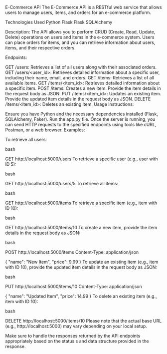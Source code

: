 E-Commerce API
The E-Commerce API is a RESTful web service that allows users to manage users, items, and orders for an e-commerce platform.

Technologies Used
Python
Flask
Flask SQLAlchemy


Description:
The API allows you to perform CRUD (Create, Read, Update, Delete) operations on users and items in the e-commerce system. Users can place orders for items, and you can retrieve information about users, items, and their respective orders.

Endpoints:

GET /users: Retrieves a list of all users along with their associated orders.
GET /users/<user_id>: Retrieves detailed information about a specific user, including their name, email, and orders.
GET /items: Retrieves a list of all available items.
GET /items/<item_id>: Retrieves detailed information about a specific item.
POST /items: Creates a new item. Provide the item details in the request body as JSON.
PUT /items/<item_id>: Updates an existing item. Provide the updated item details in the request body as JSON.
DELETE /items/<item_id>: Deletes an existing item.
Usage Instructions:

Ensure you have Python and the necessary dependencies installed (Flask, SQLAlchemy, Faker).
Run the app.py file.
Once the server is running, you can send HTTP requests to the specified endpoints using tools like cURL, Postman, or a web browser.
Examples:

To retrieve all users:

bash

GET http://localhost:5000/users
To retrieve a specific user (e.g., user with ID 5):

bash

GET http://localhost:5000/users/5
To retrieve all items:

bash

GET http://localhost:5000/items
To retrieve a specific item (e.g., item with ID 10):

bash

GET http://localhost:5000/items/10
To create a new item, provide the item details in the request body as JSON:

bash

POST http://localhost:5000/items
Content-Type: application/json

{
"name": "New Item",
"price": 9.99
}
To update an existing item (e.g., item with ID 10), provide the updated item details in the request body as JSON:

bash

PUT http://localhost:5000/items/10
Content-Type: application/json

{
"name": "Updated Item",
"price": 14.99
}
To delete an existing item (e.g., item with ID 10):

bash

DELETE http://localhost:5000/items/10
Please note that the actual base URL (e.g., http://localhost:5000) may vary depending on your local setup.

Make sure to handle the responses returned by the API endpoints appropriately based on the status s and data structure provided in the response.
